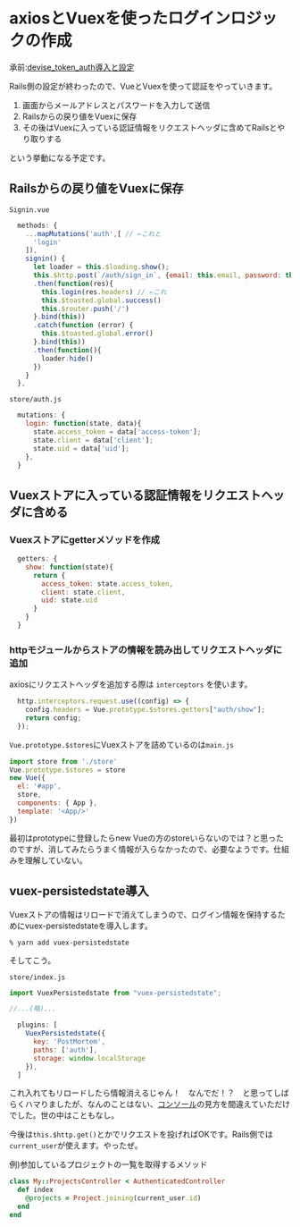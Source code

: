 # axiosとVuexを使ったログインロジックの作成

承前:[devise_token_auth導入と設定](/post-mortem/rails/devise_token_auth導入と設定)

Rails側の設定が終わったので、VueとVuexを使って認証をやっていきます。

 1. 画面からメールアドレスとパスワードを入力して送信
 2. Railsからの戻り値をVuexに保存
 3. その後はVuexに入っている認証情報をリクエストヘッダに含めてRailsとやり取りする

という挙動になる予定です。

## Railsからの戻り値をVuexに保存

`Signin.vue`

```javascript
  methods: {
    ...mapMutations('auth',[ // ←これと
      'login'
    ]),
    signin() {
      let loader = this.$loading.show();
      this.$http.post(`/auth/sign_in`, {email: this.email, password: this.password})
      .then(function(res){
        this.login(res.headers) // ←これ
        this.$toasted.global.success()
        this.$router.push('/')
      }.bind(this))
      .catch(function (error) {
        this.$toasted.global.error()
      }.bind(this))
      .then(function(){
        loader.hide()
      })
    }
  },
```

`store/auth.js`

```javascript
  mutations: {
    login: function(state, data){
      state.access_token = data['access-token'];
      state.client = data['client'];
      state.uid = data['uid'];
    },
  }
```

## Vuexストアに入っている認証情報をリクエストヘッダに含める

### Vuexストアにgetterメソッドを作成

```javascript
  getters: {
    show: function(state){
      return {
        access_token: state.access_token,
        client: state.client,
        uid: state.uid
      }
    }
  }
```

### httpモジュールからストアの情報を読み出してリクエストヘッダに追加

axiosにリクエストヘッダを追加する際は `interceptors` を使います。

```javascript
  http.interceptors.request.use((config) => {
    config.headers = Vue.prototype.$stores.getters["auth/show"];
    return config;
  });
```

`Vue.prototype.$stores`にVuexストアを詰めているのは`main.js`

```javascript
import store from './store'
Vue.prototype.$stores = store
new Vue({
  el: '#app',
  store,
  components: { App },
  template: '<App/>'
})
```

最初はprototypeに登録したらnew Vueの方のstoreいらないのでは？と思ったのですが、消してみたらうまく情報が入らなかったので、必要なようです。仕組みを理解していない。

## vuex-persistedstate導入

Vuexストアの情報はリロードで消えてしまうので、ログイン情報を保持するためにvuex-persistedstateを導入します。

```
% yarn add vuex-persistedstate
```

そしてこう。

`store/index.js`

```javascript
import VuexPersistedstate from "vuex-persistedstate";

//...(略)...

  plugins: [
    VuexPersistedstate({
      key: 'PostMortem',
      paths: ['auth'],
      storage: window.localStorage
    }),
  ]
```

これ入れてもリロードしたら情報消えるじゃん！　なんでだ！？　と思ってしばらくハマりましたが、なんのことはない、[コンソール](https://chrome.google.com/webstore/detail/vuejs-devtools/nhdogjmejiglipccpnnnanhbledajbpd)の見方を間違えていただけでした。世の中はこともなし。

今後は`this.$http.get()`とかでリクエストを投げればOKです。Rails側では`current_user`が使えます。やったぜ。

例)参加しているプロジェクトの一覧を取得するメソッド

```ruby
class My::ProjectsController < AuthenticatedController
  def index
    @projects = Project.joining(current_user.id)
  end
end
```